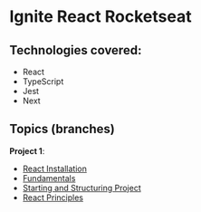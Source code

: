 # Ignite React Rocketseat
## Technologies covered: 

- React
- TypeScript
- Jest
- Next
## Topics (branches)

**Project 1**: 
- [React Installation](https://github.com/eD0o/Ignite-React/tree/project1#0---react-installation)
- [Fundamentals](https://github.com/eD0o/Ignite-React/tree/project1#1---fundamentals)
- [Starting and Structuring Project](https://github.com/eD0o/Ignite-React/tree/project1#2---starting-and-structuring-project)
- [React Principles](https://github.com/eD0o/Ignite-React/tree/project1#3---react-principles)
